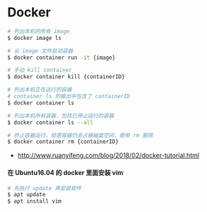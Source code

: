 Docker
======

```bash
# 列出本机的所有 image
$ docker image ls

# 从 image 文件启动容器
$ docker container run -it {image}

# 手动 kill container
$ docker container kill {containerID}

# 列出本机正在运行的容器
# container ls 的输出中包含了 containerID
$ docker container ls

# 列出本机所有容器，包括已停止运行的容器
$ docker container ls --all

# 终止容器运行，但是容器仍会占据磁盘空间，使用 rm 删除
$ docker container rm {containerID}
```

- http://www.ruanyifeng.com/blog/2018/02/docker-tutorial.html

#### 在 Ubuntu16.04 的 docker 里面安装 vim

```bash
# 先执行 update 再安装软件
$ apt update
$ apt install vim
```
